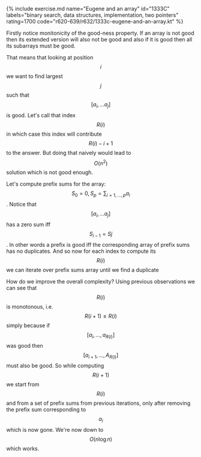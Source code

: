 {% include exercise.md name="Eugene and an array" id="1333C" labels="binary search, data structures, implementation, two pointers" rating=1700 code="r620-639/r632/1333c-eugene-and-an-array.kt" %}

Firstly notice monitonicity of the good-ness property.  If an array is not good then its extended version will also not be good and also if it is good then all its subarrays must be good.

That means that looking at position $$i$$ we want to find largest $$j$$ such that $$[a_i, \ldots a_j]$$ is good.  Let's call that index $$R(i)$$ in which case this index will contribute $$R(i)-i+1$$ to the answer.  But doing that naively would lead to $$O(n^2)$$ solution which is not good enough.

Let's compute prefix sums for the array: $$S_0 = 0, S_p = \sum_{i = 1,\ldots,p} a_i$$.  Notice that $$[a_i, \ldots a_j]$$ has a zero sum iff $$S_{i-1} = S{j}$$.  In other words a prefix is good iff the corresponding array of prefix sums has no duplicates.  And so now for each index to compute its $$R(i)$$ we can iterate over prefix sums array until we find a duplicate

How do we improve the overall complexity?  Using previous observations we can see that $$R(i)$$ is monotonous, i.e. $$R(i+1) \ge R(i)$$ simply because if $$[a_i, \ldots, a_{R(i)}]$$ was good then $$[a_{i+1}, \ldots, A_{R(i)}]$$ must also be good.  So while computing $$R(i+1)$$ we start from $$R(i)$$ and from a set of prefix sums from previous iterations, only after removing the prefix sum corresponding to $$a_i$$ which is now gone.  We're now down to $$O(n \log n)$$ which works.
